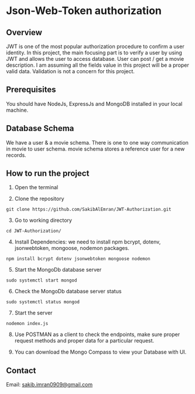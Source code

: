 # Json-Web-Token authorization
## Overview
JWT is one of the most popular authorization procedure to confirm a user identity. In this project, the main focusing part is to verify a user by using JWT and allows the user to access database. User can post / get a movie description. I am assuming all the fields value in this project will be a proper valid data. Validation is not a concern for this project.

## Prerequisites
You should have NodeJs, ExpressJs and MongoDB installed in your local machine.

## Database Schema
We have a user & a movie schema. There is one to one way communication in movie to user schema. movie schema stores a reference user for a new records.

## How to run the project
1. Open the terminal

2. Clone the repository
```
git clone https://github.com/SakibAlEmran/JWT-Authorization.git
```
3. Go to working directory
```
cd JWT-Authorization/
```
4. Install Dependencies: we need to install npm bcrypt, dotenv, jsonwebtoken, mongoose, nodemon packages.
```
npm install bcrypt dotenv jsonwebtoken mongoose nodemon
```
5. Start the MongoDb database server
```
sudo systemctl start mongod
```
6. Check the MongoDb database server status
```
sudo systemctl status mongod
```
7. Start the server
```
nodemon index.js
```
8. Use POSTMAN as a client to check the endpoints, make sure proper request methods and proper data for a particular request.

9. You can download the Mongo Compass to view your Database with UI.

## Contact
Email: sakib.imran0909@gmail.com
